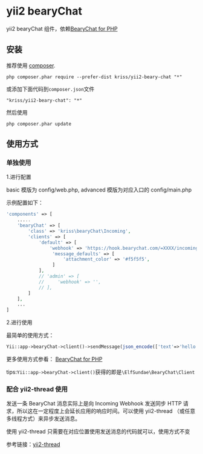 yii2 bearyChat
==============
yii2 bearyChat 组件，依赖[BearyChat for PHP](https://github.com/ElfSundae/BearyChat)

## 安装

推荐使用 [composer](http://getcomposer.org/download/).

```
php composer.phar require --prefer-dist kriss/yii2-beary-chat "*"
```

或添加下面代码到`composer.json`文件

```
"kriss/yii2-beary-chat": "*"
```

然后使用

```
php composer.phar update
```


## 使用方式

### 单独使用

1.进行配置

basic 模版为 config/web.php, advanced 模版为对应入口的 config/main.php

示例配置如下：

```php
'components' => [
    .....
    'bearyChat' => [
        'class' => 'kriss\bearyChat\Incoming',
        'clients' => [
            'default' => [
                'webhook' => 'https://hook.bearychat.com/=XXXX/incoming/XXXXXXXXXXXXXX',
                 'message_defaults' => [
                     'attachment_color' => '#f5f5f5',
                 ]
            ],
            // 'admin' => [
            //     'webhook' => '',
            // ],
        ]
    ],
    ...
]
```

2.进行使用

最简单的使用方式：

```php
Yii::app->bearyChat->client()->sendMessage(json_encode(['text'=>'hello world']));
```

更多使用方式参看：
[BearyChat for PHP](https://github.com/ElfSundae/BearyChat)

tips:`Yii::app->bearyChat->client()`获得的即是`\ElfSundae\BearyChat\Client`

### 配合 yii2-thread 使用

发送一条 BearyChat 消息实际上是向 Incoming Webhook 发送同步 HTTP 请求，所以这在一定程度上会延长应用的响应时间。可以使用 yii2-thread （或任意多线程方式）来异步发送消息。

使用 yii2-thread 只需要在对应位置使用发送消息的代码就可以，使用方式不变

参考链接：[yii2-thread](https://github.com/krissss/yii2-thread)
